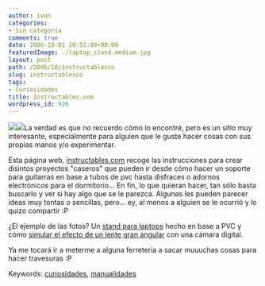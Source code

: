```yaml
---
author: ivan
categories:
- Sin categoría
comments: true
date: 2006-10-01 20:52:00+00:00
featuredImage: ./laptop_stand.medium.jpg
layout: post
path: /2006/10/instructablesco
slug: instructablesco
tags:
- Curiosidades
title: Instructables.com
wordpress_id: 926
---
```


[![](http://photos1.blogger.com/blogger/5311/455/200/laptop_stand.medium.jpg)](http://photos1.blogger.com/blogger/5311/455/1600/laptop_stand.medium.jpg)[![](http://photos1.blogger.com/blogger/5311/455/200/camera_macro.jpg)](http://photos1.blogger.com/blogger/5311/455/1600/camera_macro.jpg)La verdad es que no recuerdo cómo lo encontré, pero es un sitio muy interesante, especialmente para alguien que le guste hacer cosas con sus propias manos y/o experimentar.

Esta página web, [instructables.com](http://www.instructables.com) recoge las instrucciones para crear disintos proyectos "caseros" que pueden ir desde cómo hacer un soporte para guitarras en base a tubos de pvc hasta disfraces o adornos electrónicos para el dormitorio... En fin, lo que quieran hacer, tan sólo basta buscarlo y ver si hay algo que se le parezca. Algunas les pueden parecer ideas muy tontas o sencillas, pero... ey, al menos a alguien se le ocurrió y lo quizo compartir :P

¿El ejemplo de las fotos? Un [stand para laptops](http://www.instructables.com/id/EFA1RME1A5EP286CS3/) hecho en base a PVC y cómo [simular el efecto de un lente gran angular](http://www.instructables.com/id/EYY1F7X6PCEP287S4U/) con una cámara digital.

Ya me tocará ir a meterme a alguna ferretería a sacar muuuchas cosas para hacer travesuras :P

Keywords: [curiosidades](http://www.technorati.com/tags/curiosidades), [manualidades](http://www.technorati.com/tags/manualidades)